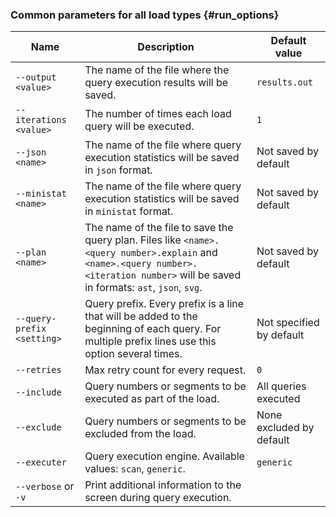 ### Common parameters for all load types {#run_options}

| Name                              | Description                                                                                                                                                                   | Default value                        |
|------------------------------------------|-------------------------------------------------------------------------------------------------------------------------------------------------------------------------------------|--------------------------------------|
| `--output <value>`                       | The name of the file where the query execution results will be saved.                                                                                                                | `results.out`                        |
| `--iterations <value>`                   | The number of times each load query will be executed.                                                                                                                                 | `1`                                  |
| `--json <name>`                          | The name of the file where query execution statistics will be saved in `json` format.                                                                                                | Not saved by default                 |
| `--ministat <name>`                      | The name of the file where query execution statistics will be saved in `ministat` format.                                                                                            | Not saved by default                 |
| `--plan <name>`                          | The name of the file to save the query plan. Files like `<name>.<query number>.explain` and `<name>.<query number>.<iteration number>` will be saved in formats: `ast`, `json`, `svg`. | Not saved by default                 |
| `--query-prefix <setting>`             | Query prefix. Every prefix is a line that will be added to the beginning of each query. For multiple prefix lines use this option several times. | Not specified by default             |
`--retries` | Max retry count for every request. | `0`
| `--include`                              | Query numbers or segments to be executed as part of the load.                                                                                                                         | All queries executed                 |
| `--exclude`                              | Query numbers or segments to be excluded from the load.                                                                                                                               | None excluded by default             |
| `--executer`                             | Query execution engine. Available values: `scan`, `generic`.                                                                                                                          | `generic`                            |
| `--verbose` or `-v`                      | Print additional information to the screen during query execution.                                                                                                                    |                                      |
